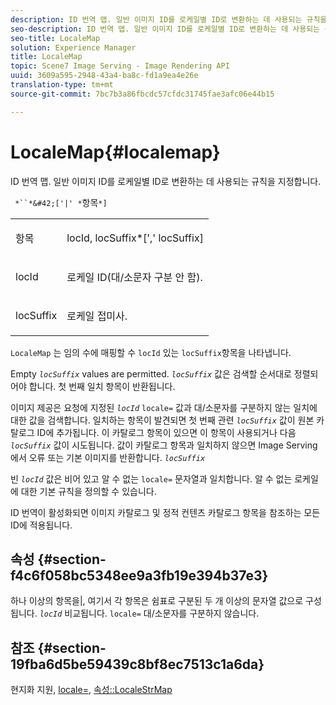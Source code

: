 ```yaml
---
description: ID 번역 맵. 일반 이미지 ID를 로케일별 ID로 변환하는 데 사용되는 규칙을 지정합니다.
seo-description: ID 번역 맵. 일반 이미지 ID를 로케일별 ID로 변환하는 데 사용되는 규칙을 지정합니다.
seo-title: LocaleMap
solution: Experience Manager
title: LocaleMap
topic: Scene7 Image Serving - Image Rendering API
uuid: 3609a595-2948-43a4-ba8c-fd1a9ea4e26e
translation-type: tm+mt
source-git-commit: 7bc7b3a86fbcdc57cfdc31745fae3afc06e44b15

---
```



# LocaleMap{#localemap}

ID 번역 맵. 일반 이미지 ID를 로케일별 ID로 변환하는 데 사용되는 규칙을 지정합니다.

` *``*&#42;['|' *`항목`*]`

<table id="simpletable_A6DD1A28F8ED4178A8ADDB2F3AEFC402"> 
 <tr class="strow"> 
  <td class="stentry"> <p><span class="varname"> 항목</span> </p></td> 
  <td class="stentry"> <p><span class="varname"> locId</span>,<span class="varname"> locSuffix</span>*[','<span class="varname"> locSuffix</span>] </p></td> 
 </tr> 
 <tr class="strow"> 
  <td class="stentry"> <p><span class="varname"> locId</span> </p></td> 
  <td class="stentry"> <p>로케일 ID(대/소문자 구분 안 함). </p></td> 
 </tr> 
 <tr class="strow"> 
  <td class="stentry"> <p><span class="varname"> locSuffix</span> </p></td> 
  <td class="stentry"> <p>로케일 접미사. </p></td> 
 </tr> 
</table>

`LocaleMap` 는 임의 수에 매핑할 수 `locId` 있는 `locSuffix`항목을 나타냅니다.

Empty *`locSuffix`* values are permitted. *`locSuffix`* 값은 검색할 순서대로 정렬되어야 합니다. 첫 번째 일치 항목이 반환됩니다.

이미지 제공은 요청에 지정된 *`locId`* `locale=` 값과 대/소문자를 구분하지 않는 일치에 대한 값을 검색합니다. 일치하는 항목이 발견되면 첫 번째 관련 *`locSuffix`* 값이 원본 카탈로그 ID에 추가됩니다. 이 카탈로그 항목이 있으면 이 항목이 사용되거나 다음 *`locSuffix`* 값이 시도됩니다. 값이 카탈로그 항목과 일치하지 않으면 Image Serving에서 오류 또는 기본 이미지를 반환합니다. *`locSuffix`*

빈 *`locId`* 값은 비어 있고 알 수 없는 `locale=` 문자열과 일치합니다. 알 수 없는 로케일에 대한 기본 규칙을 정의할 수 있습니다.

ID 번역이 활성화되면 이미지 카탈로그 및 정적 컨텐츠 카탈로그 항목을 참조하는 모든 ID에 적용됩니다.

## 속성 {#section-f4c6f058bc5348ee9a3fb19e394b37e3}

하나 이상의 항목을|, 여기서 각 항목은 쉼표로 구분된 두 개 이상의 문자열 값으로 구성됩니다. *`locId`* 비교됩니다. `locale=` 대/소문자를 구분하지 않습니다.

## 참조 {#section-19fba6d5be59439c8bf8ec7513c1a6da}

현지화 지원, [locale=](../../../../../is-api/http-ref/image-serving-api-ref/c-http-protocol-reference/c-command-reference/r-locale.md#reference-8a846b2fbc004a12821b956ed3b25cfb), [속성::LocaleStrMap](../../../../../is-api/image-catalog/image-serving-api-ref/c-image-catalog-reference/c-attributes-reference/r-localestrmap.md#reference-98c42070a4bc4baf92537132be2b5b1e)
